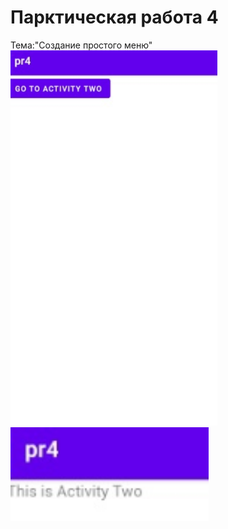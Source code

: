 Парктическая работа 4
=============================
Тема:"Создание простого меню"
<img src="1.jpg" 
     height="600">
<img src="2.jpg" 
     height="150">
